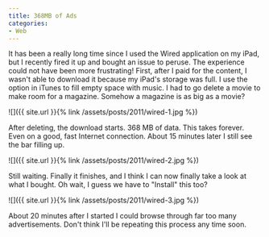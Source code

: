 ```yaml
---
title: 368MB of Ads
categories:
- Web
---
```


It has been a really long time since I used the Wired application on my iPad, but I recently fired it up and bought an issue to peruse. The experience could not have been more frustrating!
First, after I paid for the content, I wasn't able to download it because my iPad's storage was full. I use the option in iTunes to fill empty space with music. I had to go delete a movie to make room for a magazine. Somehow a magazine is as big as a movie?

![]({{ site.url }}{% link /assets/posts/2011/wired-1.jpg %})

After deleting, the download starts. 368 MB of data. This takes forever. Even on a good, fast Internet connection. About 15 minutes later I still see the bar filling up.

![]({{ site.url }}{% link /assets/posts/2011/wired-2.jpg %})

Still waiting. Finally it finishes, and I think I can now finally take a look at what I bought. Oh wait, I guess we have to "Install" this too?

![]({{ site.url }}{% link /assets/posts/2011/wired-3.jpg %})

About 20 minutes after I started I could browse through far too many advertisements. Don't think I'll be repeating this process any time soon.
